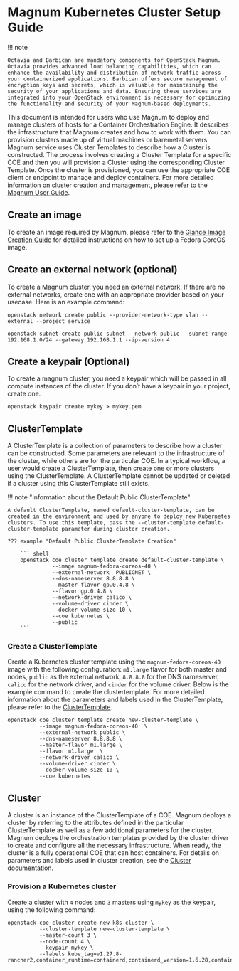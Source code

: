 # Magnum Kubernetes Cluster Setup Guide

!!! note

    Octavia and Barbican are mandatory components for OpenStack Magnum. Octavia provides advanced load balancing capabilities, which can enhance the availability and distribution of network traffic across your containerized applications. Barbican offers secure management of encryption keys and secrets, which is valuable for maintaining the security of your applications and data. Ensuring these services are integrated into your OpenStack environment is necessary for optimizing the functionality and security of your Magnum-based deployments.

This document is intended for users who use Magnum to deploy and manage clusters of hosts for a Container Orchestration Engine. It describes the infrastructure that Magnum creates and how to work with them. You can provision clusters made up of virtual machines or baremetal servers. Magnum service uses Cluster Templates to describe how a Cluster is constructed. The process involves creating a Cluster Template for a specific COE and then you will provision a Cluster using the corresponding Cluster Template.  Once the cluster is provisioned, you can use the appropriate COE client or endpoint to manage and deploy containers. For more detailed information on cluster creation and management, please refer to the [Magnum User Guide](https://docs.openstack.org/magnum/latest/user/index.html).

## Create an image

To create an image required by Magnum, please refer to the [Glance Image Creation Guide](https://docs.rackspacecloud.com/openstack-glance-images/#fedora-coreos-image-required-by-magnum) for detailed instructions on how to set up a Fedora CoreOS image.

## Create an external network (optional)

To create a Magnum cluster, you need an external network. If there are no external networks, create one with an appropriate provider based on your usecase. Here is an example command:

``` shell
openstack network create public --provider-network-type vlan --external --project service
```

``` shell
openstack subnet create public-subnet --network public --subnet-range 192.168.1.0/24 --gateway 192.168.1.1 --ip-version 4
```

## Create a keypair (Optional)

To create a magnum cluster, you need a keypair which will be passed in all compute instances of the cluster. If you don’t have a keypair in your project, create one.

``` shell
openstack keypair create mykey > mykey.pem
```

## ClusterTemplate

A ClusterTemplate is a collection of parameters to describe how a cluster can be constructed. Some parameters are relevant to the infrastructure of the cluster, while others are for the particular COE. In a typical workflow, a user would create a ClusterTemplate, then create one or more clusters using the ClusterTemplate. A ClusterTemplate cannot be updated or deleted if a cluster using this ClusterTemplate still exists.

!!! note "Information about the Default Public ClusterTemplate"

    A default ClusterTemplate, named default-cluster-template, can be created in the environment and used by anyone to deploy new Kubernetes clusters. To use this template, pass the --cluster-template default-cluster-template parameter during cluster creation.

    ??? example "Default Public ClusterTemplate Creation"

        ``` shell
        openstack coe cluster template create default-cluster-template \
                  --image magnum-fedora-coreos-40 \
                  --external-network  PUBLICNET \
                  --dns-nameserver 8.8.8.8 \
                  --master-flavor gp.0.4.8 \
                  --flavor gp.0.4.8 \
                  --network-driver calico \
                  --volume-driver cinder \
                  --docker-volume-size 10 \
                  --coe kubernetes \
                  --public
        ```

### Create a ClusterTemplate

Create a Kubernetes cluster template using the `magnum-fedora-coreos-40` image with the following configuration: `m1.large` flavor for both master and nodes, `public` as the external network, `8.8.8.8` for the DNS nameserver, `calico` for the network driver, and `cinder` for the volume driver. Below is the example command to create the clustertemplate. For more detailed information about the parameters and labels used in the ClusterTemplate, please refer to the [ClusterTemplate](https://docs.openstack.org/magnum/latest/user/index.html#clustertemplate).

``` shell
openstack coe cluster template create new-cluster-template \
          --image magnum-fedora-coreos-40  \
          --external-network public \
          --dns-nameserver 8.8.8.8 \
          --master-flavor m1.large \
          --flavor m1.large  \
          --network-driver calico \
          --volume-driver cinder \
          --docker-volume-size 10 \
          --coe kubernetes
```

## Cluster

A cluster is an instance of the ClusterTemplate of a COE. Magnum deploys a cluster by referring to the attributes defined in the particular ClusterTemplate as well as a few additional parameters for the cluster. Magnum deploys the orchestration templates provided by the cluster driver to create and configure all the necessary infrastructure. When ready, the cluster is a fully operational COE that can host containers. For details on parameters and labels used in cluster creation, see the [Cluster](https://docs.openstack.org/magnum/latest/user/index.html#cluster) documentation.

### Provision a Kubernetes cluster

Create a cluster with `4` nodes and `3` masters using `mykey` as the keypair, using the following command:

``` shell
openstack coe cluster create new-k8s-cluster \
          --cluster-template new-cluster-template \
          --master-count 3 \
          --node-count 4 \
          --keypair mykey \
          --labels kube_tag=v1.27.8-rancher2,container_runtime=containerd,containerd_version=1.6.28,containerd_tarball_sha256=f70736e52d61e5ad225f4fd21643b5ca1220013ab8b6c380434caeefb572da9b,cloud_provider_tag=v1.27.3,cinder_csi_plugin_tag=v1.27.3,k8s_keystone_auth_tag=v1.27.3,magnum_auto_healer_tag=v1.27.3,octavia_ingress_controller_tag=v1.27.3,calico_tag=v3.26.4
```
